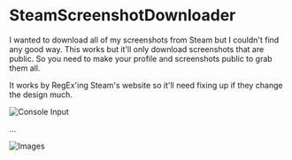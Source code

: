 # SteamScreenshotDownloader

I wanted to download all of my screenshots from Steam but I couldn't find any good way. This works but it'll only download screenshots that are public. So you need to make your profile and screenshots public to grab them all.

It works by RegEx'ing Steam's website so it'll need fixing up if they change the design much.

![Console Input](https://files.facepunch.com/garry/58d5fb12-a6eb-4a69-b1b6-75f81b54556f.png)

...

![Images](https://files.facepunch.com/garry/34dc6ad7-d2ce-4065-b103-113e1e27e70b.png)
